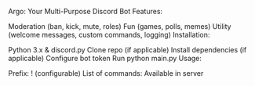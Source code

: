
Argo: Your Multi-Purpose Discord Bot
Features:

Moderation (ban, kick, mute, roles)
Fun (games, polls, memes)
Utility (welcome messages, custom commands, logging)
Installation:

Python 3.x & discord.py
Clone repo (if applicable)
Install dependencies (if applicable)
Configure bot token
Run python main.py
Usage:

Prefix: ! (configurable)
List of commands: Available in server